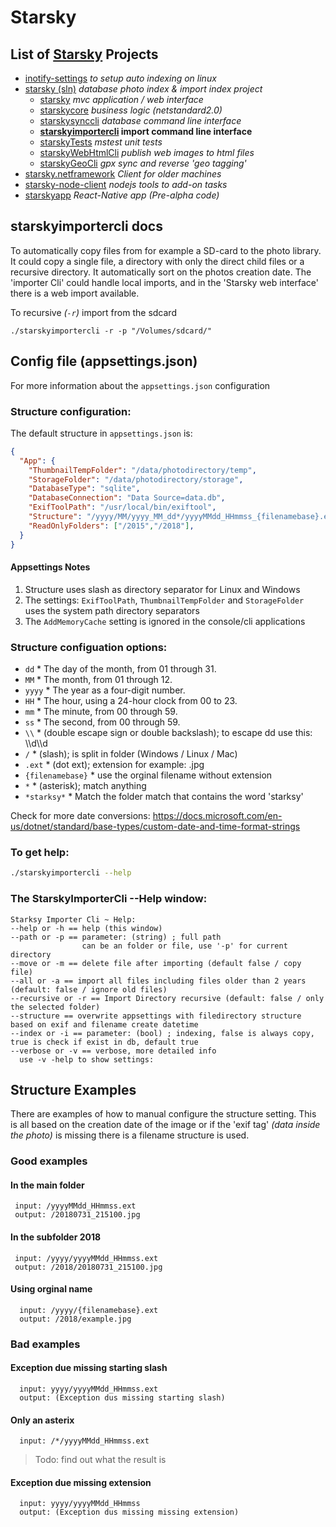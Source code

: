 # Starsky
## List of [Starsky](../../readme.md) Projects
 * [inotify-settings](../../inotify-settings/readme.md) _to setup auto indexing on linux_
 * [starsky (sln)](../../starsky/readme.md) _database photo index & import index project_
    * [starsky](../../starsky/starsky/readme.md)  _mvc application / web interface_
    * [starskycore](../../starsky/starskycore/readme.md) _business logic (netstandard2.0)_
    * [starskysynccli](../../starsky/starskysynccli/readme.md)  _database command line interface_
    * __[starskyimportercli](../../starsky/starskyimportercli/readme.md)  import command line interface__
    * [starskyTests](../../starsky/starskyTests/readme.md)  _mstest unit tests_
    * [starskyWebHtmlCli](../../starsky/starskywebhtmlcli/readme.md)  _publish web images to html files_
    * [starskyGeoCli](../../starsky/starskygeocli/readme.md)  _gpx sync and reverse 'geo tagging'_
 * [starsky.netframework](../../starsky.netframework/readme.md) _Client for older machines_
 * [starsky-node-client](../../starsky-node-client/readme.md) _nodejs tools to add-on tasks_
 * [starskyapp](../../starskyapp/readme.md) _React-Native app (Pre-alpha code)_

## starskyimportercli docs

To automatically copy files from for example a SD-card to the photo library. It could copy a single file, a directory with only the direct child files or a recursive directory.  It automatically sort on the photos creation date.
The 'importer Cli' could handle local imports, and in the 'Starsky web interface' there is a web import available.

To recursive _(`-r`)_ import from the sdcard
```
./starskyimportercli -r -p "/Volumes/sdcard/"
```


## Config file (appsettings.json)
For more information about the `appsettings.json` configuration

### Structure configuration:
The default structure in `appsettings.json` is:
```json
{
  "App": {
    "ThumbnailTempFolder": "/data/photodirectory/temp",
    "StorageFolder": "/data/photodirectory/storage",
    "DatabaseType": "sqlite",
    "DatabaseConnection": "Data Source=data.db",
    "ExifToolPath": "/usr/local/bin/exiftool",
    "Structure": "/yyyy/MM/yyyy_MM_dd*/yyyyMMdd_HHmmss_{filenamebase}.ext",
    "ReadOnlyFolders": ["/2015","/2018"],
  }
}

```
#### Appsettings Notes
1)   Structure uses slash as directory separator for Linux and Windows
2)   The settings: `ExifToolPath`, `ThumbnailTempFolder` and  `StorageFolder` uses the system path directory separators
3)    The `AddMemoryCache` setting is ignored in the console/cli applications

### Structure configuation options:

- `dd` 	 *   The day of the month, from 01 through 31.
- `MM` 	 *   The month, from 01 through 12.
- `yyyy` 	*    The year as a four-digit number.
- `HH` 	 *   The hour, using a 24-hour clock from 00 to 23.
- `mm` 	 *   The minute, from 00 through 59.
- `ss` 	 *   The second, from 00 through 59.
- `\\`     *      (double escape sign or double backslash); to escape dd use this: \\\d\\\d
- `/`     *       (slash); is split in folder (Windows / Linux / Mac)
- `.ext`   *       (dot ext); extension for example: .jpg
- `{filenamebase}` * use the orginal filename without extension
- `*`      *     (asterisk); match anything
- `*starksy*`    *   Match the folder match that contains the word 'starksy'

Check for more date conversions:
https://docs.microsoft.com/en-us/dotnet/standard/base-types/custom-date-and-time-format-strings



### To get help:
```sh
./starskyimportercli --help
```

### The StarskyImporterCli --Help window:
```
Starksy Importer Cli ~ Help:
--help or -h == help (this window)
--path or -p == parameter: (string) ; full path
                can be an folder or file, use '-p' for current directory
--move or -m == delete file after importing (default false / copy file)
--all or -a == import all files including files older than 2 years (default: false / ignore old files)
--recursive or -r == Import Directory recursive (default: false / only the selected folder)
--structure == overwrite appsettings with filedirectory structure based on exif and filename create datetime
--index or -i == parameter: (bool) ; indexing, false is always copy, true is check if exist in db, default true
--verbose or -v == verbose, more detailed info
  use -v -help to show settings:
```


## Structure Examples
There are examples of how to manual configure the structure setting. This is all based on the creation date of the image or if the 'exif tag' _(data inside the photo)_ is missing there is a filename structure is used.

### Good examples
#### In the main folder
```
 input: /yyyyMMdd_HHmmss.ext
 output: /20180731_215100.jpg
```

#### In the subfolder 2018
```
 input: /yyyy/yyyyMMdd_HHmmss.ext
 output: /2018/20180731_215100.jpg
```
#### Using orginal name
```
  input: /yyyy/{filenamebase}.ext
  output: /2018/example.jpg
```
### Bad examples

#### Exception due missing starting slash
```
  input: yyyy/yyyyMMdd_HHmmss.ext
  output: (Exception dus missing starting slash)
```
#### Only an asterix
```
  input: /*/yyyyMMdd_HHmmss.ext
```
> Todo: find out what the result is

#### Exception due missing extension
```
  input: yyyy/yyyyMMdd_HHmmss
  output: (Exception dus missing missing extension)
```
